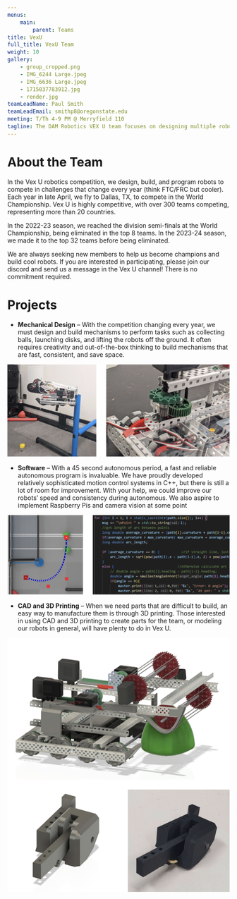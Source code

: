 ```yaml
---
menus: 
    main:
        parent: Teams
title: VexU
full_title: VexU Team
weight: 10
gallery:
    - group_cropped.png
    - IMG_6244 Large.jpeg
    - IMG_6636 Large.jpeg
    - 1715037783912.jpg
    - render.jpg
teamLeadName: Paul Smith
teamLeadEmail: smithp8@oregonstate.edu
meeting: T/Th 4-9 PM @ Merryfield 110
tagline: The DAM Robotics VEX U team focuses on designing multiple robots and competing in the VEX Robotics competition at the university level.
---
```


# About the Team

In the Vex U robotics competition, we design, build, and program robots to compete in challenges that change every year (think FTC/FRC but cooler). Each year in late April, we fly to Dallas, TX, to compete in the World Championship. Vex U is highly competitive, with over 300 teams competing, representing more than 20 countries.

In the 2022-23 season, we reached the division semi-finals at the World Championship, being eliminated in the top 8 teams. In the 2023-24 season, we made it to the top 32 teams before being eliminated.

We are always seeking new members to help us become champions and build cool robots. If you are interested in participating, please join our discord and send us a message in the Vex U channel! There is no commitment required. 


# Projects

- **Mechanical Design** – With the competition changing every year, we must design and build mechanisms to perform tasks such as collecting balls, launching disks, and lifting the robots off the ground. It often requires creativity and out-of-the-box thinking to build mechanisms that are fast, consistent, and save space.

![Mechanical Designs](mech.png)

- **Software** – With a 45 second autonomous period, a fast and reliable autonomous program is invaluable. We have proudly developed relatively sophisticated motion control systems in C++, but there is still a lot of room for improvement. With your help, we could improve our robots’ speed and consistency during autonomous. We also aspire to implement Raspberry Pis and camera vision at some point

![Software](software.png)

- **CAD and 3D Printing** – When we need parts that are difficult to build, an easy way to manufacture them is through 3D printing. Those interested in using CAD and 3D printing to create parts for the team, or modeling our robots in general, will have plenty to do in Vex U.

![CAD](cad.png)